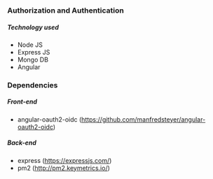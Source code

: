 ### Authorization and Authentication
##### Technology used
- Node JS
- Express JS
- Mongo DB
- Angular

### Dependencies 
##### Front-end
- angular-oauth2-oidc (https://github.com/manfredsteyer/angular-oauth2-oidc)

##### Back-end
- express (https://expressjs.com/)
- pm2 (http://pm2.keymetrics.io/)
